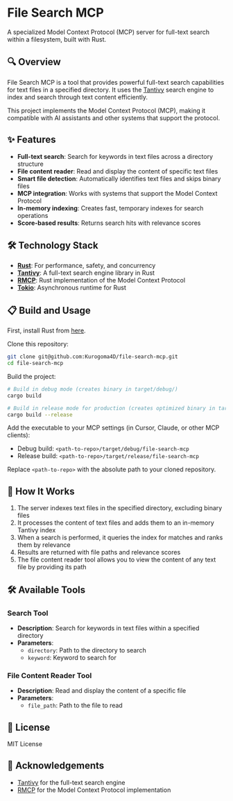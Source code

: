 # File Search MCP

A specialized Model Context Protocol (MCP) server for full-text search within a filesystem, built with Rust.

## 🔍 Overview

File Search MCP is a tool that provides powerful full-text search capabilities for text files in a specified directory. It uses the [Tantivy](https://github.com/quickwit-oss/tantivy) search engine to index and search through text content efficiently.

This project implements the Model Context Protocol (MCP), making it compatible with AI assistants and other systems that support the protocol.

## ✨ Features

- **Full-text search**: Search for keywords in text files across a directory structure
- **File content reader**: Read and display the content of specific text files
- **Smart file detection**: Automatically identifies text files and skips binary files
- **MCP integration**: Works with systems that support the Model Context Protocol
- **In-memory indexing**: Creates fast, temporary indexes for search operations
- **Score-based results**: Returns search hits with relevance scores

## 🛠️ Technology Stack

- **[Rust](https://www.rust-lang.org/)**: For performance, safety, and concurrency
- **[Tantivy](https://github.com/quickwit-oss/tantivy)**: A full-text search engine library in Rust
- **[RMCP](https://github.com/modelcontextprotocol/rust-sdk)**: Rust implementation of the Model Context Protocol
- **[Tokio](https://tokio.rs/)**: Asynchronous runtime for Rust

## 📋 Build and Usage

First, install Rust from [here](https://www.rust-lang.org/).

Clone this repository:
```bash
git clone git@github.com:Kurogoma4D/file-search-mcp.git
cd file-search-mcp
```

Build the project:
```bash
# Build in debug mode (creates binary in target/debug/)
cargo build

# Build in release mode for production (creates optimized binary in target/release/)
cargo build --release
```

Add the executable to your MCP settings (in Cursor, Claude, or other MCP clients):
- Debug build: `<path-to-repo>/target/debug/file-search-mcp`
- Release build: `<path-to-repo>/target/release/file-search-mcp`

Replace `<path-to-repo>` with the absolute path to your cloned repository.

## 🔄 How It Works

1. The server indexes text files in the specified directory, excluding binary files
2. It processes the content of text files and adds them to an in-memory Tantivy index
3. When a search is performed, it queries the index for matches and ranks them by relevance
4. Results are returned with file paths and relevance scores
5. The file content reader tool allows you to view the content of any text file by providing its path

## 🛠️ Available Tools

### Search Tool

- **Description**: Search for keywords in text files within a specified directory
- **Parameters**:
  - `directory`: Path to the directory to search
  - `keyword`: Keyword to search for

### File Content Reader Tool

- **Description**: Read and display the content of a specific file
- **Parameters**:
  - `file_path`: Path to the file to read

## 📄 License

MIT License

## 🙏 Acknowledgements

- [Tantivy](https://github.com/quickwit-oss/tantivy) for the full-text search engine
- [RMCP](https://github.com/modelcontextprotocol/rust-sdk) for the Model Context Protocol implementation
